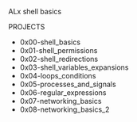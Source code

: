 ALx shell basics

PROJECTS

* 0x00-shell_basics
* 0x01-shell_permissions
* 0x02-shell_redirections
* 0x03-shell_variables_expansions
* 0x04-loops_conditions
* 0x05-processes_and_signals
* 0x06-regular_expressions
* 0x07-networking_basics
* 0x08-networking_basics_2
